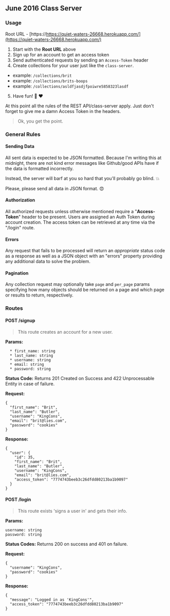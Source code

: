 ## June 2016 Class Server

### Usage

Root URL - [https://https://quiet-waters-26668.herokuapp.com/](https://quiet-waters-26668.herokuapp.com/)

1. Start with the __Root URL__ above
2. Sign up for an account to get an access token
3. Send authenticated requests by sending an `Access-Token` header
4. Create collections for your user just like the `class-server`.
  - example: `/collections/brit`
  - example: `/collections/brits-boops`
  - example: `/collections/asldfjasdjfpoiwre5858323lasdf`
5. Have fun! :metal: :heart:

At this point all the rules of the REST API/class-server apply.
Just don't forget to give me a damn Access Token in the headers.

> Ok, you get the point.

### General Rules

#### Sending Data

All sent data is expected to be JSON formatted.
Because I'm writing this at midnight, there are
not kind error messages like Github/good APIs
have if the data is formatted incorrectly.

Instead, the server will barf at you so hard
that you'll probably go blind. :boom:

Please, please send all data in JSON format. :heart_eyes:

#### Authorization

All authorized requests unless otherwise mentioned require
a "**Access-Token**" header to be present. Users are assigned an
Auth Token during account creation. The access token can be
retrieved at any time via the "/login" route.

#### Errors

Any request that fails to be processed will return an *appropriate*
status code as a response as well as a JSON object with an "errors"
property providing any additional data to solve the problem.

#### Pagination

Any collection request may optionally take `page` and `per_page`
params specifying how many objects should be returned on a page
and which page or results to return, respectively.

### Routes


#### POST /signup

> This route creates an account for a new user.

**Params:**

```
  * first_name: string
  * last_name: string
  * username: string
  * email: string
  * password: string
```

**Status Code:**
Returns 201 Created on Success and 422 Unprocessable Entity in case of failure.

**Request:**

```
{
  "first_name": "Brit",
  "last_name": "Butler",
  "username": "KingCons",
  "email": "brit@lies.com",
  "password": "cookies"
}
```

**Response:**

```
{
  "user": {
    "id": 35,
    "first_name": "Brit",
    "last_name": "Butler",
    "username": "KingCons",
    "email": "brit@lies.com",
    "access_token": "7774743beeb3c26dfdd80213ba1b9097"
  }
}
```

#### POST /login

> This route exists 'signs a user in' and gets their info.

**Params:**

```
username: string
password: string
```

**Status Codes:**
Returns 200 on success and 401 on failure.

**Request:**

```
{
  "username": "KingCons",
  "password": "cookies"
}
```

**Response:**

```
{
  "message": "Logged in as 'KingCons'",
  "access_token": "7774743beeb3c26dfdd80213ba1b9097"
}
```
